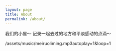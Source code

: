 ```yaml
---
layout: page
title: About
permalink: /about/
---
```


我们的小屋～ 记录一起去过的地方和平淡感动的点滴～ 

/assets/music/meiruoliming.mp3autoplay=1&loop=1
 
